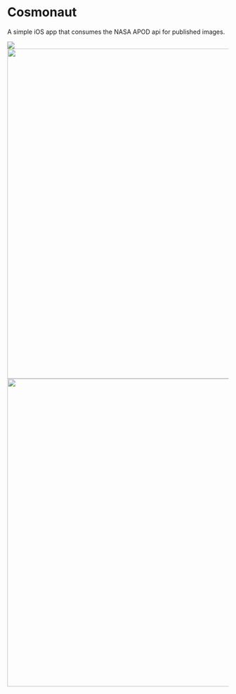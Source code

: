 # Cosmonaut
A simple iOS app that consumes the NASA APOD api for published images.



<img src=https://user-images.githubusercontent.com/8634165/188333498-a3e2283b-8901-4243-9742-4cceae78a72d.gif /><img height=750 src=https://user-images.githubusercontent.com/8634165/188332752-6a2666d4-638f-425d-bbf2-ddc430979aa1.png /><img height=700 src=https://user-images.githubusercontent.com/8634165/188332759-73a6f5c5-21a0-424e-a507-9c6fb64db01c.png />

